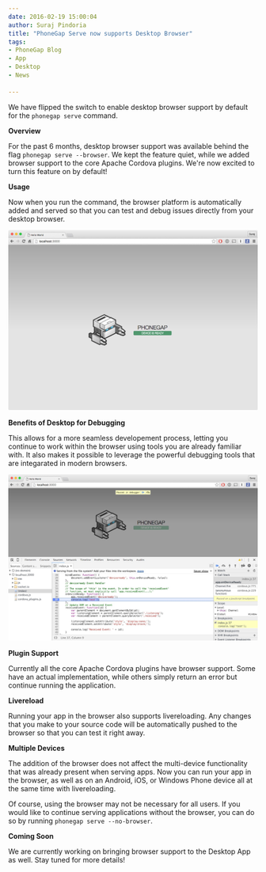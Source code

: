 ```yaml
---
date: 2016-02-19 15:00:04
author: Suraj Pindoria
title: "PhoneGap Serve now supports Desktop Browser"
tags:
- PhoneGap Blog
- App
- Desktop
- News

---
```


We have flipped the switch to enable desktop browser support by default for
the `phonegap serve` command.

**Overview**

For the past 6 months, desktop browser support was available behind the flag
`phonegap serve --browser`. We kept the feature quiet, while we added browser
support to the core Apache Cordova plugins. We're now excited to turn this feature
on by default!

**Usage**

 Now when you run the command, the browser 
 platform is automatically added and served so that you can test and debug 
 issues directly from your desktop browser.

![Served Browser](/uploads/blog/2016-02/Browser.jpg)

**Benefits of Desktop for Debugging**

This allows for a more seamless developement process, letting you continue 
to work within the browser using tools you are already familiar with. It 
also makes it possible to leverage the powerful debugging tools that are 
integarated in modern browsers.

![Debugging Browser](/uploads/blog/2016-02/BrowserDebug.jpg)

**Plugin Support**

Currently all the core Apache Cordova plugins have browser support. Some have an actual implementation, while others simply return an error but continue running the application.

**Livereload**

Running your app in the browser also supports livereloading. Any changes that you make 
to your source code will be automatically pushed to the browser so that you can test it 
right away.

**Multiple Devices**

The addition of the browser does not affect the multi-device functionality that was 
already present when serving apps. Now you can run your app in the browser, as well as on 
an Android, iOS, or Windows Phone device all at the same time with livereloading.

Of course, using the browser may not be necessary for all users. 
If you would like to continue serving applications without the browser, you 
can do so by running `phonegap serve --no-browser`.

**Coming Soon**

We are currently working on bringing browser support to the Desktop App as well. Stay tuned for more details!
